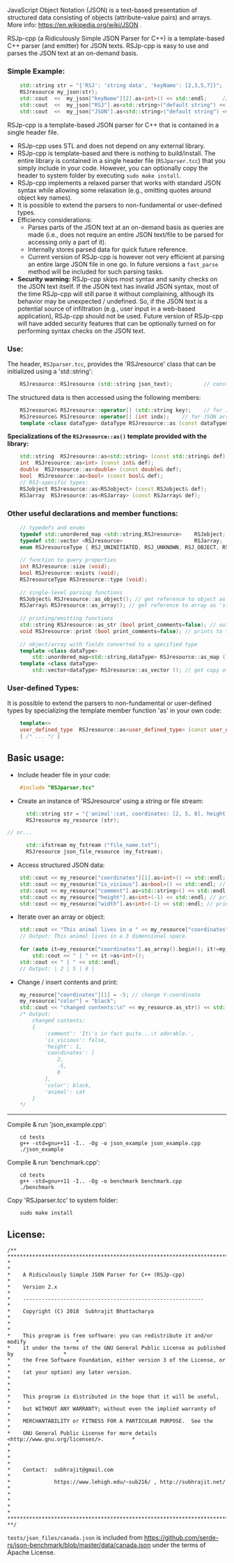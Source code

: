 JavaScript Object Notation (JSON) is a text-based presentation of structured data consisting of objects (attribute–value pairs) and arrays. More info: https://en.wikipedia.org/wiki/JSON .

RSJp-cpp (a Ridiculously Simple JSON Parser for C++) is a template-based C++ parser (and emitter) for JSON texts. RSJp-cpp is easy to use and parses the JSON text at an on-demand basis.

### Simple Example:
```C++
    std::string str = "{'RSJ': 'string data', 'keyName': [2,3,5,7]}";
    RSJresource my_json(str);
    std::cout  <<  my_json["keyName"][2].as<int>() << std::endl;     // prints 5
    std::cout  <<  my_json["RSJ"].as<std::string>("default string") << std::endl; // prints "string data"
    std::cout  <<  my_json["JSON"].as<std::string>("default string") << std::endl; // prints "default string"
```

RSJp-cpp is a template-based JSON parser for C++ that is contained in a single header file.
*   RSJp-cpp uses STL and does not depend on any external library.
*   RSJp-cpp is template-based and there is nothing to build/install. The entire library is contained in a single header file (`RSJparser.tcc`) that you simply include in your code. However, you can optionally copy the header to system folder by executing `sudo make install`.
*   RSJp-cpp implements a relaxed parser that works with standard JSON syntax while allowing some relaxation (e.g., omitting quotes around object key names).
*   It is possible to extend the parsers to non-fundamental or user-defined types.
*   Efficiency considerations:
    - Parses parts of the JSON text at an on-demand basis as queries are made (i.e., does not require an entire JSON text/file to be parsed for accessing only a part of it).
    - Internally stores parsed data for quick future reference.
    - Current version of RSJp-cpp is however not very efficient at parsing an entire large JSON file in one go. In future versions a `fast_parse` method will be included for such parsing tasks.
*   **Security warning:** RSJp-cpp skips most syntax and sanity checks on the JSON text itself. If the JSON text has invalid JSON syntax, most of the time RSJp-cpp will still parse it without complaining, although its behavior may be unexpected / undefined. So, if the JSON text is a potential source of infiltration (e.g., user input in a web-based application), RSJp-cpp should not be used. Future version of RSJp-cpp will have added security features that can be optionally turned on for performing syntax checks on the JSON text.


### Use:
The header, `RSJparser.tcc`, provides the 'RSJresource' class that can be initialized using a 'std::string':
```C++
    RSJresource::RSJresource (std::string json_text);          // constructor
```
The structured data is then accessed using the following members:
```C++
    RSJresource& RSJresource::operator[] (std::string key);    // for JSON object
    RSJresource& RSJresource::operator[] (int indx);    // for JSON array
    template <class dataType> dataType RSJresource::as (const dataType& def = dataType());    // for JSON leaf data (with value defaulting to 'def' if field does not exist)
```

**Specializations of the `RSJresource::as()` template provided with the library:**

```C++
    std::string  RSJresource::as<std::string> (const std::string& def);
    int  RSJresource::as<int> (const int& def);
    double  RSJresource::as<double> (const double& def);
    bool  RSJresource::as<bool> (const bool& def);
    // RSJ-specific types:
    RSJobject RSJresource::as<RSJobject> (const RSJobject& def);
    RSJarray  RSJresource::as<RSJarray> (const RSJarray& def);
```

### Other useful declarations and member functions:
```C++
    // typedefs and enums
    typedef std::unordered_map <std::string,RSJresource>    RSJobject;
    typedef std::vector <RSJresource>                       RSJarray;
    enum RSJresourceType { RSJ_UNINITIATED, RSJ_UNKNOWN, RSJ_OBJECT, RSJ_ARRAY, RSJ_LEAF };
    
    // function to query properties
    int RSJresource::size (void);
    bool RSJresource::exists (void);
    RSJresourceType RSJresource::type (void);
    
    // single-level parsing functions
    RSJobject& RSJresource::as_object(); // get reference to object as 'std::unordered_map<std::string,RSJresource>'.
    RSJarray& RSJresource::as_array(); // get reference to array as 'std::vector<RSJresource>'.
    
    // printing/emitting functions
    std::string RSJresource::as_str (bool print_comments=false); // outputs as string. Note: 'as_str()' parses the entire JSON if it's not already parsed.
    void RSJresource::print (bool print_comments=false); // prints to terminal. Note: 'print()' parses the entire JSON if it's not already parsed.
    
    // object/array with fields converted to a specified type
    template <class dataType> 
        std::unordered_map<std::string,dataType> RSJresource::as_map (); // get copy of object as 'std::unordered_map<std::string,dataType>'
    template <class dataType> 
        std::vector<dataType> RSJresource::as_vector (); // get copy of array as 'std::vector<dataType>'
```

### User-defined Types:
It is possible to extend the parsers to non-fundamental or user-defined types by specializing the template member function 'as' in your own code:
```C++
    template<>
    user_defined_type  RSJresource::as<user_defined_type> (const user_defined_type& def)
    { /* ... */ }
```

Basic usage:
------------

* Include header file in your code:
```C++
    #include "RSJparser.tcc"
```

* Create an instance of 'RSJresource' using a string or file stream:
```C++
      std::string str = "{'animal':cat, coordinates: [2, 5, 8], height: 1, \nis_vicious: false, comment:'It\\'s in fact quite...\\t adorable.' }";
      RSJresource my_resource (str);

// or...

      std::ifstream my_fstream ("file_name.txt");
      RSJresource json_file_resource (my_fstream);
```

* Access structured JSON data:
```C++
    std::cout << my_resource["coordinates"][1].as<int>() << std::endl; // prints 5
    std::cout << my_resource["is_vicious"].as<bool>() << std::endl; // prints 0
    std::cout << my_resource["comment"].as<std::string>() << std::endl; // prints "It's in fact quite...	 adorable."
    std::cout << my_resource["height"].as<int>(-1) << std::endl; // prints 1
    std::cout << my_resource["width"].as<int>(-1) << std::endl; // prints -1
 ```
 
* Iterate over an array or object:
```C++
    std::cout << "This animal lives in a " << my_resource["coordinates"].size() << " dimensional space." << std::endl;
    // Output: This animal lives in a 3 dimensional space.
    
    for (auto it=my_resource["coordinates"].as_array().begin(); it!=my_resource["coordinates"].as_array().end(); ++it)
        std::cout << " | " << it->as<int>();
    std::cout << " | " << std::endl;
    // Output: | 2 | 5 | 8 |
```

* Change / insert contents and print:
```C++
    my_resource["coordinates"][1] = -5; // change Y-coordinate
    my_resource["color"] = "black";
    std::cout << "changed contents:\n" << my_resource.as_str() << std::endl;
    /* Output:
        changed contents:
        {
            'comment': 'It\'s in fact quite...\t adorable.',
            'is_vicious': false,
            'height': 1,
            'coordinates': [
                2,
                -5,
                8
            ],
            'color': black,
            'animal': cat
        }
    */
```
    
-----------------------------
Compile & run 'json_example.cpp':
```
    cd tests
    g++ -std=gnu++11 -I.. -Og -o json_example json_example.cpp
    ./json_example
```

Compile & run 'benchmark.cpp':
```
    cd tests
    g++ -std=gnu++11 -I.. -Og -o benchmark benchmark.cpp
    ./benchmark
```

Copy 'RSJparser.tcc' to system folder:
```
    sudo make install
```


License:
--------

```
/** **************************************************************************************
*                                                                                        *
*    A Ridiculously Simple JSON Parser for C++ (RSJp-cpp)                                *
*    Version 2.x                                                                         *
*    ----------------------------------------------------------                          *
*    Copyright (C) 2018  Subhrajit Bhattacharya                                          *
*                                                                                        *
*    This program is free software: you can redistribute it and/or modify                *
*    it under the terms of the GNU General Public License as published by                *
*    the Free Software Foundation, either version 3 of the License, or                   *
*    (at your option) any later version.                                                 *
*                                                                                        *
*    This program is distributed in the hope that it will be useful,                     *
*    but WITHOUT ANY WARRANTY; without even the implied warranty of                      *
*    MERCHANTABILITY or FITNESS FOR A PARTICULAR PURPOSE.  See the                       *
*    GNU General Public License for more details <http://www.gnu.org/licenses/>.         *
*                                                                                        *
*                                                                                        *
*    Contact:  subhrajit@gmail.com                                                       *
*              https://www.lehigh.edu/~sub216/ , http://subhrajit.net/                   *
*                                                                                        *
*                                                                                        *
*************************************************************************************** **/
```

`tests/json_files/canada.json` is included from https://github.com/serde-rs/json-benchmark/blob/master/data/canada.json under the terms of Apache License.
